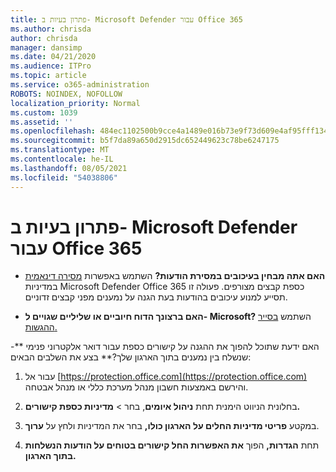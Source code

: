 ```yaml
---
title: פתרון בעיות ב- Microsoft Defender עבור Office 365
ms.author: chrisda
author: chrisda
manager: dansimp
ms.date: 04/21/2020
ms.audience: ITPro
ms.topic: article
ms.service: o365-administration
ROBOTS: NOINDEX, NOFOLLOW
localization_priority: Normal
ms.custom: 1039
ms.assetid: ''
ms.openlocfilehash: 484ec1102500b9cce4a1489e016b73e9f73d609e4af95fff13405857d34f3978
ms.sourcegitcommit: b5f7da89a650d2915dc652449623c78be6247175
ms.translationtype: MT
ms.contentlocale: he-IL
ms.lasthandoff: 08/05/2021
ms.locfileid: "54038806"
---
```

# <a name="troubleshooting-microsoft-defender-for-office-365"></a>פתרון בעיות ב- Microsoft Defender עבור Office 365

- **האם אתה מבחין בעיכובים במסירת הודעות?** השתמש באפשרות [מסירה דינאמית](/microsoft-365/security/office-365-security/dynamic-delivery-and-previewing) במדיניות Microsoft Defender Office 365 כספת קבצים מצורפים. פעולה זו תסייע למנוע עיכובים בהודעות בעת הגנה על נמענים מפני קבצים זדוניים.

- **האם ברצונך הדוח חיוביים או שליליים שגויים ל- Microsoft?** השתמש [בסייר ההגשות.](https://protection.office.com/reportsubmission)

-** האם ידעת שתוכל להפוך את ההגנה על קישורים כספת עבור דואר אלקטרוני פנימי שנשלח בין נמענים בתוך הארגון שלך?** בצע את השלבים הבאים:

  1. עבור אל [https://protection.office.com](https://protection.office.com) והירשם באמצעות חשבון מנהל מערכת כללי או מנהל אבטחה.

  2. בחלונית הניווט הימנית תחת **ניהול איומים**, בחר  \> **מדיניות כספת קישורים.**

  3. במקטע **פריטי מדיניות החלים על הארגון כולו,** בחר את המדיניות ולחץ על **ערוך**.

  4. תחת **הגדרות,** הפוך **את האפשרות החל קישורים בטוחים על הודעות הנשלחות בתוך הארגון.**

